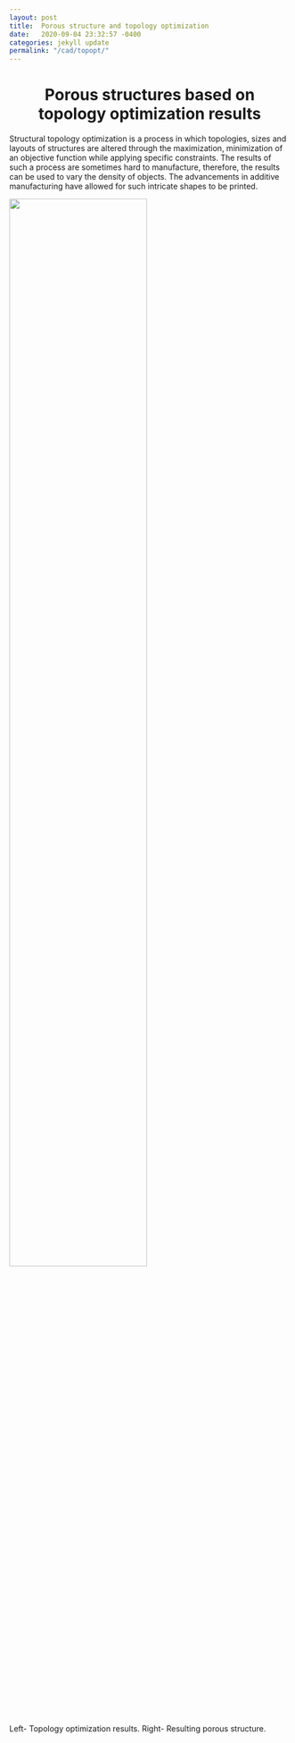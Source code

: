 ```yaml
---
layout: post
title:  Porous structure and topology optimization 
date:   2020-09-04 23:32:57 -0400
categories: jekyll update
permalink: "/cad/topopt/"
---
```


<div class="w3-row">
    <h1 style="text-align:center">Porous structures based on topology optimization results</h1>
    <p class = "justify">
    Structural topology optimization is a process in which topologies, sizes and layouts of structures are altered through the maximization, minimization of an objective function while applying specific constraints. The results of such a process are sometimes hard to manufacture, therefore, the results can be used to vary the density of objects. The advancements in additive manufacturing have allowed for such intricate shapes to be printed. 
    </p> 
    <div class="w3-main w3-center" >
        <img src="/portfolio/assets/Additional_plate.PNG" width="70%" height="70%">
        <figcaption> Left- Topology optimization results. Right- Resulting porous structure.</figcaption>
    </div>
</div>


